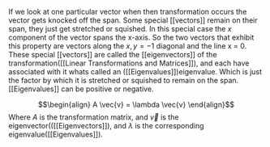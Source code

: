 If we look at one particular vector when then transformation occurs the vector gets knocked off the span. Some special [[vectors]] remain on their span, they just get stretched or squished. In this special case the $x$ component of the vector spans the x-axis. So the two vectors that exhibit this property are vectors along the $x,y = -1$ diagonal and the line x = 0. These special [[vectors]] are called the [[eigenvectors]] of the transformation([[Linear Transformations and Matrices]]), and each have associated with it whats called an ([[Eigenvalues]])eigenvalue. Which is just the factor by which it is stretched or squished to remain on the span. [[Eigenvalues]] can be positive or negative. 

$$\begin{align}
    A \vec{v} = \lambda \vec{v}
\end{align}$$
Where $A$ is the transformation matrix, and $\vec{v}$ is the eigenvector(([[Eigenvectors]]), and $\lambda$ is the corresponding eigenvalue([[Eigenvalues]]).